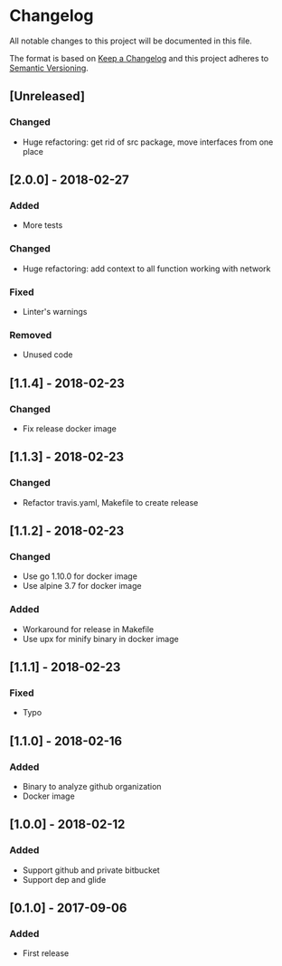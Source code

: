 # Changelog
All notable changes to this project will be documented in this file.

The format is based on [Keep a Changelog](http://keepachangelog.com/en/1.0.0/)
and this project adheres to [Semantic Versioning](http://semver.org/spec/v2.0.0.html).

## [Unreleased]

### Changed
- Huge refactoring: get rid of src package, move interfaces from one place

## [2.0.0] - 2018-02-27
### Added
- More tests
### Changed
- Huge refactoring: add context to all function working with network
### Fixed
- Linter's warnings
### Removed
- Unused code


## [1.1.4] - 2018-02-23
### Changed
- Fix release docker image


## [1.1.3] - 2018-02-23
### Changed
- Refactor travis.yaml, Makefile to create release


## [1.1.2] - 2018-02-23
### Changed
- Use go 1.10.0 for docker image
- Use alpine 3.7 for docker image
### Added
- Workaround for release in Makefile
- Use upx for minify binary in docker image

## [1.1.1] - 2018-02-23
### Fixed
- Typo


## [1.1.0] - 2018-02-16
### Added
- Binary to analyze github organization
- Docker image


## [1.0.0] - 2018-02-12
### Added
- Support github and private bitbucket
- Support dep and glide


## [0.1.0] - 2017-09-06
### Added
- First release
